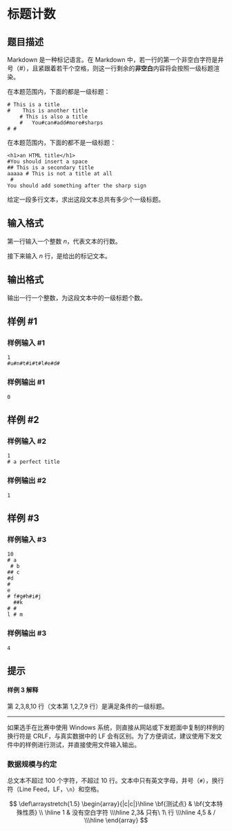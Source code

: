 # 标题计数

## 题目描述

Markdown 是一种标记语言。在 Markdown 中，若一行的第一个非空白字符是井号（#），且紧跟着若干个空格，则这一行剩余的**非空白**内容将会按照一级标题渲染。

在本题范围内，下面的都是一级标题：

```plaintext
# This is a title
#    This is another title
    # This is also a title
    #   You#can#add#more#sharps
# #
```

在本题范围内，下面的都不是一级标题：

```plaintext
<h1>an HTML title</h1>
#You should insert a space
## This is a secondary title
aaaaa # This is not a title at all
 # 
You should add something after the sharp sign
```

给定一段多行文本，求出这段文本总共有多少个一级标题。

## 输入格式

第一行输入一个整数 $n$，代表文本的行数。

接下来输入 $n$ 行，是给出的标记文本。

## 输出格式

输出一行一个整数，为这段文本中的一级标题个数。

## 样例 #1

### 样例输入 #1
```
1
#u#n#t#i#t#l#e#d#
```

### 样例输出 #1

```
0
```

## 样例 #2

### 样例输入 #2
```
1
# a perfect title
```

### 样例输出 #2

```
1
```

## 样例 #3

### 样例输入 #3
```
10
# a
 # b
## c
#d
#  
e
# f#g#h#i#j
  ##k
# #
l # m
```

### 样例输出 #3

```
4
```

## 提示

#### 样例 3 解释

第 2,3,8,10 行（文本第 1,2,7,9 行）是满足条件的一级标题。

---

如果选手在比赛中使用 Windows 系统，则直接从网站或下发题面中复制的样例的换行符是 CRLF，与真实数据中的 LF 会有区别。为了方便调试，建议使用下发文件中的样例进行测试，并直接使用文件输入输出。

### 数据规模与约定

总文本不超过 $100$ 个字符，不超过 $10$ 行。文本中只有英文字母，井号（`#`），换行符（Line Feed，LF，`\n`）和空格。

$$
\def\arraystretch{1.5}
\begin{array}{|c|c|}\hline
\bf{测试点} & \bf{文本特殊性质}
\\
\hline
1 & 没有空白字符 \\\hline
2,3& 只有\ 1\ 行 \\\hline
4,5 & / \\\hline
\end{array}
$$
